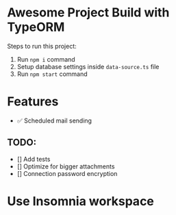 # Awesome Project Build with TypeORM

Steps to run this project:

1. Run `npm i` command
2. Setup database settings inside `data-source.ts` file
3. Run `npm start` command

# Features

- ✅ Scheduled mail sending

## TODO:

- [] Add tests
- [] Optimize for bigger attachments
- [] Connection password encryption

# Use Insomnia workspace

```

```


